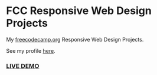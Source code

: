 # FCC Responsive Web Design Projects

My <a href="https://www.freecodecamp.org">freecodecamp.org</a> Responsive Web Design Projects.

See my profile <a href="https://www.freecodecamp.org/mshuber1981">here</a>.

### <a href="https://mshuber1981.github.io/FCC-Responsive-Web-Design-Projects/index.html">LIVE DEMO</a>

